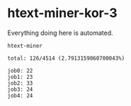 # htext-miner-kor-3

Everything doing here is automated.

```
htext-miner

total: 126/4514 (2.7913159060700043%)

job0: 22
job1: 23
job2: 33
job3: 24
job4: 24
```